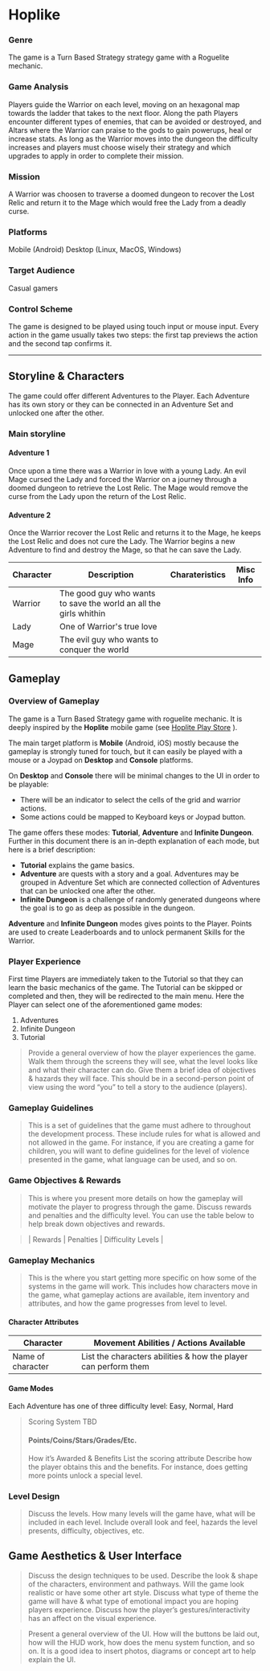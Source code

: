 # Hoplike

### Genre

The game is a Turn Based Strategy strategy game with a Roguelite mechanic.

### Game Analysis

Players guide the Warrior on each level, moving on an hexagonal map towards the ladder that takes to the next floor. Along the path Players encounter different types of enemies, that can be avoided or destroyed, and Altars where the Warrior can praise to the gods to gain powerups, heal or increase stats.
As long as the Warrior moves into the dungeon the difficulty increases and players must choose wisely their strategy and which upgrades to apply in order to complete their mission.

### Mission

A Warrior was choosen to traverse a doomed dungeon to recover the Lost Relic and return it to the Mage which would free the Lady from a deadly curse.

### Platforms

Mobile (Android)
Desktop (Linux, MacOS, Windows)

### Target Audience

Casual gamers

### Control Scheme

The game is designed to be played using touch input or mouse input. Every action in the game usually takes two steps: the first tap previews the action and the second tap confirms it.

----------

## Storyline & Characters

The game could offer different Adventures to the Player. Each Adventure has its own story or they can be connected in an Adventure Set and unlocked one after the other.

### Main storyline

#### Adventure 1
Once upon a time there was a Warrior in love with a young Lady. An evil Mage cursed the Lady and forced the Warrior on a journey through a doomed dungeon to retrieve the Lost Relic. The Mage would remove the curse from the Lady upon the return of the Lost Relic.

#### Adventure 2
Once the Warrior recover the Lost Relic and returns it to the Mage, he keeps the Lost Relic and  does not cure the Lady. The Warrior begins a new Adventure to find and destroy the Mage, so that he can save the Lady.

| Character   | Description                                                       | Charateristics   | Misc Info   |
| ----------- | ----------------------------------------------------------------- | ---------------- | ----------- |
| Warrior     | The good guy who wants to save the world an all the girls whithin |                  |             |
| Lady        | One of Warrior's true love                                        |                  |             |
| Mage        | The evil guy who wants to conquer the world                       |                  |             |

## Gameplay

### Overview of Gameplay

The game is a Turn Based Strategy game with roguelite mechanic. It is deeply inspired by the **Hoplite** mobile game (see [Hoplite Play Store](https://play.google.com/store/apps/details?id=com.magmafortress.hoplite&hl=en_US) ).

The main target platform is **Mobile** (Android, iOS) mostly because the gameplay is strongly tuned for touch, but it can easily be played with a mouse or a Joypad on **Desktop** and **Console** platforms.

On **Desktop** and **Console** there will be minimal changes to the UI in order to be playable:
- There will be an indicator to select the cells of the grid and warrior actions.
- Some actions could be mapped to Keyboard keys or Joypad button.

The game offers these modes: **Tutorial**, **Adventure** and **Infinite Dungeon**. Further in this document there is an in-depth explanation of each mode, but here is a brief description:
- **Tutorial** explains the game basics.
- **Adventure** are quests with a story and a goal. Adventures may be grouped in Adventure Set which are connected collection of Adventures that can be unlocked one after the other.
- **Infinite Dungeon** is a challenge of randomly generated dungeons where the goal is to go as deep as possible in the dungeon.

**Adventure** and **Infinite Dungeon** modes gives points to the Player. Points are used to create Leaderboards and to unlock permanent Skills for the Warrior.

### Player Experience

First time Players are immediately taken to the Tutorial so that they can learn the basic mechanics of the game. The Tutorial can be skipped or completed and then, they will be redirected to the main menu.
Here the Player can select one of the aforementioned game modes:
1) Adventures
2) Infinite Dungeon
3) Tutorial

> Provide a general overview of how the player experiences the game. Walk them through the screens they will see, what the level looks like and what their character can do. Give them a brief idea of objectives & hazards they will face.  This should be in a second-person point of view using the word “you” to tell a story to the audience (players).

### Gameplay Guidelines

> This is a set of guidelines that the game must adhere to throughout the development process. These include rules for what is allowed and not allowed in the game. For instance, if you are creating a game for children, you will want to define guidelines for the level of violence presented in the game, what language can be used, and so on.

### Game Objectives & Rewards

> This is where you present more details on how the gameplay will motivate the player to progress through the game. Discuss rewards and penalties and the difficulty level. You can use the table below to help break down objectives and rewards.

> | Rewards | Penalties | Difficulity Levels |

### Gameplay Mechanics

> This is the where you start getting more specific on how some of the systems in the game will work. This includes how characters move in the game, what gameplay actions are available, item inventory and attributes, and how the game progresses from level to level.


#### Character Attributes

| Character           | Movement Abilities / Actions Available                          |
| ------------------- | ----------------------------------------                        |
| Name of character   | List the characters abilities & how the player can perform them |

#### Game Modes

Each Adventure has one of three difficulty level: Easy, Normal, Hard

> Scoring System
> TBD
>
> #### Points/Coins/Stars/Grades/Etc.
>
> How it’s Awarded & Benefits
> List the scoring attribute
> Describe how the player obtains this and the benefits. For instance, does getting more points unlock a special level.

### Level Design

> Discuss the levels. How many levels will the game have, what will be included in each level. Include overall look and feel, hazards the level presents, difficulty, objectives, etc.

## Game Aesthetics & User Interface

> Discuss the design techniques to be used. Describe the look & shape of the characters, environment and pathways. Will the game look realistic or have some other art style. Discuss what type of theme the game will have & what type of emotional impact you are hoping players experience. Discuss how the player’s gestures/interactivity has an affect on the visual experience.

> Present a general overview of the UI. How will the buttons be laid out, how will the HUD work, how does the menu system function, and so on. It is a good idea to insert photos, diagrams or concept art to help explain the UI.
